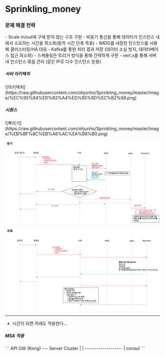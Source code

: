 # Sprinkling_money

<h3>문제 해결 전략</h3>
- Scale in/out에 구애 받지 않는 구조 구현 
- 비동기 통신을 통해 데이터가 인스턴스 내에서 소요하는 시간을 최소화(동작 시간 단축 목표)
- IMDG를 내장한 인스턴스를 사용해 클러스터링/HA 대응
- Kafka를 통한 처리 결과 저장 (데이터 소실 방지, 데이터베이스 접근 최소화)
- 스케줄링은 트리거 방식을 통해 간략하게 구현 
- vert.x를 통해 서버 내 인스턴스 묶음 관리 (같은 IP로 다수 인스턴스 운용)

<h5>서비 아키텍처</h5>
![아키텍처](https://raw.githubusercontent.com/ohjunho/Sprinkling_money/master/image/%EC%95%84%ED%82%A4%ED%85%8D%EC%B2%98.png)

<h5>시퀀스</h5>
![뿌리기](https://raw.githubusercontent.com/ohjunho/Sprinkling_money/master/image/%EB%BF%8C%EB%A6%AC%EA%B8%B0.png)


![받기](https://raw.githubusercontent.com/ohjunho/Sprinkling_money/master/image/%EB%B0%9B%EA%B8%B0.png)


![조회](https://raw.githubusercontent.com/ohjunho/Sprinkling_money/master/image/%EC%A1%B0%ED%9A%8C.png)


----------------------------------------

* 시간이 되면 아래도 적용한다...

<h5>MSA 적용</h5>
```
API GW (Kong) --- Server Cluster
     |                  |
     -------------------
             |
           consul
```  
